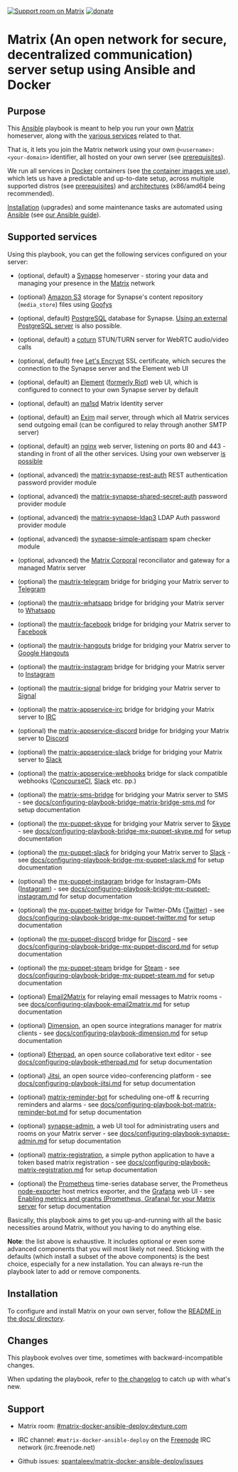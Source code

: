 [![Support room on Matrix](https://img.shields.io/matrix/matrix-docker-ansible-deploy:devture.com.svg?label=%23matrix-docker-ansible-deploy%3Adevture.com&logo=matrix&style=for-the-badge&server_fqdn=matrix.devture.com)](https://matrix.to/#/#matrix-docker-ansible-deploy:devture.com) [![donate](https://liberapay.com/assets/widgets/donate.svg)](https://liberapay.com/s.pantaleev/donate)

# Matrix (An open network for secure, decentralized communication) server setup using Ansible and Docker

## Purpose

This [Ansible](https://www.ansible.com/) playbook is meant to help you run your own [Matrix](http://matrix.org/) homeserver, along with the [various services](#supported-services) related to that.

That is, it lets you join the Matrix network using your own `@<username>:<your-domain>` identifier, all hosted on your own server (see [prerequisites](docs/prerequisites.md)).

We run all services in [Docker](https://www.docker.com/) containers (see [the container images we use](docs/container-images.md)), which lets us have a predictable and up-to-date setup, across multiple supported distros (see [prerequisites](docs/prerequisites.md)) and [architectures](docs/alternative-architectures.md) (x86/amd64 being recommended).

[Installation](docs/README.md) (upgrades) and some maintenance tasks are automated using [Ansible](https://www.ansible.com/) (see [our Ansible guide](docs/ansible.md)).

## Supported services

Using this playbook, you can get the following services configured on your server:

-   (optional, default) a [Synapse](https://github.com/matrix-org/synapse) homeserver - storing your data and managing your presence in the [Matrix](http://matrix.org/) network

-   (optional) [Amazon S3](https://aws.amazon.com/s3/) storage for Synapse's content repository (`media_store`) files using [Goofys](https://github.com/kahing/goofys)

-   (optional, default) [PostgreSQL](https://www.postgresql.org/) database for Synapse. [Using an external PostgreSQL server](docs/configuring-playbook-external-postgres.md) is also possible.

-   (optional, default) a [coturn](https://github.com/coturn/coturn) STUN/TURN server for WebRTC audio/video calls

-   (optional, default) free [Let's Encrypt](https://letsencrypt.org/) SSL certificate, which secures the connection to the Synapse server and the Element web UI

-   (optional, default) an [Element](https://app.element.io/) ([formerly Riot](https://element.io/previously-riot)) web UI, which is configured to connect to your own Synapse server by default

-   (optional, default) an [ma1sd](https://github.com/ma1uta/ma1sd) Matrix Identity server

-   (optional, default) an [Exim](https://www.exim.org/) mail server, through which all Matrix services send outgoing email (can be configured to relay through another SMTP server)

-   (optional, default) an [nginx](http://nginx.org/) web server, listening on ports 80 and 443 - standing in front of all the other services. Using your own webserver [is possible](docs/configuring-playbook-own-webserver.md)

-   (optional, advanced) the [matrix-synapse-rest-auth](https://github.com/ma1uta/matrix-synapse-rest-password-provider) REST authentication password provider module

-   (optional, advanced) the [matrix-synapse-shared-secret-auth](https://github.com/devture/matrix-synapse-shared-secret-auth) password provider module

-   (optional, advanced) the [matrix-synapse-ldap3](https://github.com/matrix-org/matrix-synapse-ldap3) LDAP Auth password provider module

-   (optional, advanced) the [synapse-simple-antispam](https://github.com/t2bot/synapse-simple-antispam) spam checker module

-   (optional, advanced) the [Matrix Corporal](https://github.com/devture/matrix-corporal) reconciliator and gateway for a managed Matrix server

-   (optional) the [mautrix-telegram](https://github.com/tulir/mautrix-telegram) bridge for bridging your Matrix server to [Telegram](https://telegram.org/)

-   (optional) the [mautrix-whatsapp](https://github.com/tulir/mautrix-whatsapp) bridge for bridging your Matrix server to [Whatsapp](https://www.whatsapp.com/)

-   (optional) the [mautrix-facebook](https://github.com/tulir/mautrix-facebook) bridge for bridging your Matrix server to [Facebook](https://facebook.com/)

-   (optional) the [mautrix-hangouts](https://github.com/tulir/mautrix-hangouts) bridge for bridging your Matrix server to [Google Hangouts](https://en.wikipedia.org/wiki/Google_Hangouts)

-   (optional) the [mautrix-instagram](https://github.com/tulir/mautrix-instagram) bridge for bridging your Matrix server to [Instagram](https://instagram.com/)

-   (optional) the [mautrix-signal](https://github.com/tulir/mautrix-signal) bridge for bridging your Matrix server to [Signal](https://www.signal.org/)

-   (optional) the [matrix-appservice-irc](https://github.com/matrix-org/matrix-appservice-irc) bridge for bridging your Matrix server to [IRC](https://wikipedia.org/wiki/Internet_Relay_Chat)

-   (optional) the [matrix-appservice-discord](https://github.com/Half-Shot/matrix-appservice-discord) bridge for bridging your Matrix server to [Discord](https://discordapp.com/)

-   (optional) the [matrix-appservice-slack](https://github.com/matrix-org/matrix-appservice-slack) bridge for bridging your Matrix server to [Slack](https://slack.com/)

-   (optional) the [matrix-appservice-webhooks](https://github.com/turt2live/matrix-appservice-webhooks) bridge for slack compatible webhooks ([ConcourseCI](https://concourse-ci.org/), [Slack](https://slack.com/) etc. pp.)

-   (optional) the [matrix-sms-bridge](https://github.com/benkuly/matrix-sms-bridge) for bridging your Matrix server to SMS - see [docs/configuring-playbook-bridge-matrix-bridge-sms.md](docs/configuring-playbook-bridge-matrix-bridge-sms.md) for setup documentation

-   (optional) the [mx-puppet-skype](https://hub.docker.com/r/sorunome/mx-puppet-skype) for bridging your Matrix server to [Skype](https://www.skype.com) - see [docs/configuring-playbook-bridge-mx-puppet-skype.md](docs/configuring-playbook-bridge-mx-puppet-skype.md) for setup documentation

-   (optional) the [mx-puppet-slack](https://hub.docker.com/r/sorunome/mx-puppet-slack) for bridging your Matrix server to [Slack](https://slack.com) - see [docs/configuring-playbook-bridge-mx-puppet-slack.md](docs/configuring-playbook-bridge-mx-puppet-slack.md) for setup documentation

-   (optional) the [mx-puppet-instagram](https://github.com/Sorunome/mx-puppet-instagram) bridge for Instagram-DMs ([Instagram](https://www.instagram.com/)) - see [docs/configuring-playbook-bridge-mx-puppet-instagram.md](docs/configuring-playbook-bridge-mx-puppet-instagram.md) for setup documentation

-   (optional) the [mx-puppet-twitter](https://github.com/Sorunome/mx-puppet-twitter) bridge for Twitter-DMs ([Twitter](https://twitter.com/)) - see [docs/configuring-playbook-bridge-mx-puppet-twitter.md](docs/configuring-playbook-bridge-mx-puppet-twitter.md) for setup documentation

-   (optional) the [mx-puppet-discord](https://github.com/matrix-discord/mx-puppet-discord) bridge for [Discord](https://discordapp.com/) - see [docs/configuring-playbook-bridge-mx-puppet-discord.md](docs/configuring-playbook-bridge-mx-puppet-discord.md) for setup documentation

-   (optional) the [mx-puppet-steam](https://github.com/icewind1991/mx-puppet-steam) bridge for [Steam](https://steamapp.com/) - see [docs/configuring-playbook-bridge-mx-puppet-steam.md](docs/configuring-playbook-bridge-mx-puppet-steam.md) for setup documentation

-   (optional) [Email2Matrix](https://github.com/devture/email2matrix) for relaying email messages to Matrix rooms - see [docs/configuring-playbook-email2matrix.md](docs/configuring-playbook-email2matrix.md) for setup documentation

-   (optional) [Dimension](https://github.com/turt2live/matrix-dimension), an open source integrations manager for matrix clients - see [docs/configuring-playbook-dimension.md](docs/configuring-playbook-dimension.md) for setup documentation

-   (optional) [Etherpad](https://etherpad.org), an open source collaborative text editor - see [docs/configuring-playbook-etherpad.md](docs/configuring-playbook-etherpad.md) for setup documentation

-   (optional) [Jitsi](https://jitsi.org/), an open source video-conferencing platform - see [docs/configuring-playbook-jitsi.md](docs/configuring-playbook-jitsi.md) for setup documentation

-   (optional) [matrix-reminder-bot](https://github.com/anoadragon453/matrix-reminder-bot) for scheduling one-off & recurring reminders and alarms - see [docs/configuring-playbook-bot-matrix-reminder-bot.md](docs/configuring-playbook-bot-matrix-reminder-bot.md) for setup documentation

-   (optional) [synapse-admin](https://github.com/Awesome-Technologies/synapse-admin), a web UI tool for administrating users and rooms on your Matrix server - see [docs/configuring-playbook-synapse-admin.md](docs/configuring-playbook-synapse-admin.md) for setup documentation

-   (optional) [matrix-registration](https://github.com/ZerataX/matrix-registration), a simple python application to have a token based matrix registration - see [docs/configuring-playbook-matrix-registration.md](docs/configuring-playbook-matrix-registration.md) for setup documentation

-   (optional) the [Prometheus](https://prometheus.io) time-series database server, the Prometheus [node-exporter](https://prometheus.io/docs/guides/node-exporter/) host metrics exporter, and the [Grafana](https://grafana.com/) web UI - see [Enabling metrics and graphs (Prometheus, Grafana) for your Matrix server](docs/configuring-playbook-prometheus-grafana.md) for setup documentation

Basically, this playbook aims to get you up-and-running with all the basic necessities around Matrix, without you having to do anything else.

**Note**: the list above is exhaustive. It includes optional or even some advanced components that you will most likely not need.
Sticking with the defaults (which install a subset of the above components) is the best choice, especially for a new installation.
You can always re-run the playbook later to add or remove components.

## Installation

To configure and install Matrix on your own server, follow the [README in the docs/ directory](docs/README.md).

## Changes

This playbook evolves over time, sometimes with backward-incompatible changes.

When updating the playbook, refer to [the changelog](CHANGELOG.md) to catch up with what's new.

## Support

-   Matrix room: [#matrix-docker-ansible-deploy:devture.com](https://matrix.to/#/#matrix-docker-ansible-deploy:devture.com)

-   IRC channel: `#matrix-docker-ansible-deploy` on the [Freenode](https://freenode.net/) IRC network (irc.freenode.net)

-   Github issues: [spantaleev/matrix-docker-ansible-deploy/issues](https://github.com/spantaleev/matrix-docker-ansible-deploy/issues)
